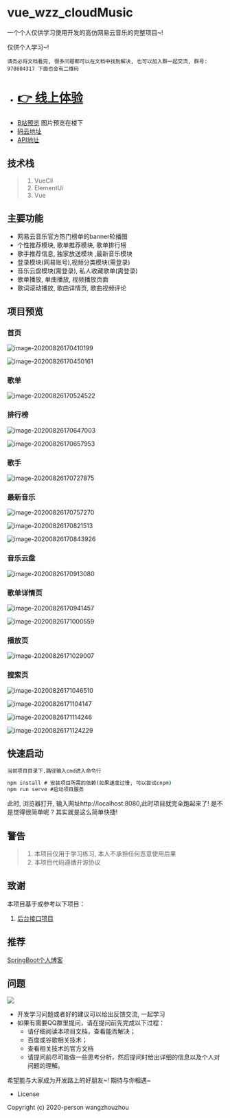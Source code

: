 # vue_wzz_cloudMusic

一个个人仅供学习使用开发的高仿网易云音乐的完整项目~!

仅供个人学习~!

`请务必将文档看完, 很多问题都可以在文档中找到解决, 也可以加入群一起交流, 群号: 970804317 下面也会有二维码`
- # [ :point_right: 线上体验](http://music.wzzz.fun)
- [B站预览]( https://www.bilibili.com/video/BV1NC4y1b7eL)
图片预览在楼下
- [码云地址](https://gitee.com/wzhouzhou/vue_wzz_cloudMusic)
- [API地址](https://binaryify.github.io/NeteaseCloudMusicApi/#/?id=neteasecloudmusicapi)

## 技术栈

> 1. VueCli
> 2. ElementUi
> 3. Vue

## 主要功能

- 网易云音乐官方热门榜单的banner轮播图
- 个性推荐模块,  歌单推荐模块, 歌单排行榜
- 歌手推荐信息, 独家放送模块 ,最新音乐模块
- 登录模块(网易账号),视频分类模块(需登录)
- 音乐云盘模块(需登录), 私人收藏歌单(需登录)
- 歌单播放, 单曲播放, 视频播放页面
- 歌词滚动播放, 歌曲详情页, 歌曲视频评论

## 项目预览

### 首页

![image-20200826170410199](./preview/image-20200826170410199.png)

![image-20200826170450161](./preview/image-20200826170450161.png)

### 歌单

![image-20200826170524522](./preview/image-20200826170524522.png)

### 排行榜

![image-20200826170647003](./preview/image-20200826170647003.png)



![image-20200826170657953](./preview/image-20200826170657953.png)

### 歌手

![image-20200826170727875](./preview/image-20200826170727875.png)

### 最新音乐

![image-20200826170757270](./preview/image-20200826170757270.png)

![image-20200826170821513](./preview/image-20200826170821513.png)

![image-20200826170843926](./preview/image-20200826170843926.png)

### 音乐云盘

![image-20200826170913080](./preview/image-20200826170913080.png)

### 歌单详情页

![image-20200826170941457](./preview/image-20200826170941457.png)



![image-20200826171000559](./preview/image-20200826171000559.png)

### 播放页

![image-20200826171029007](./preview/image-20200826171029007.png)

### 搜索页

![image-20200826171046510](./preview/image-20200826171046510.png)

![image-20200826171104147](./preview/image-20200826171104147.png)

![image-20200826171114246](./preview/image-20200826171114246.png)

![image-20200826171124229](./preview/image-20200826171124229.png)

## 快速启动

`当前项目目录下,路径输入cmd进入命令行`

```cmd
npm install # 安装项目所需的依赖(如果速度过慢, 可以尝试cnpm)
npm run serve #启动项目服务
```

此时, 浏览器打开, 输入网址http://localhost:8080,此时项目就完全跑起来了! 是不是觉得很简单呢 ? 其实就是这么简单快捷!

## 警告

> 1. 本项目仅用于学习练习, 本人不承担任何恶意使用后果
> 2. 本项目代码遵循开源协议

## 致谢

本项目基于或参考以下项目：

1. [后台接口项目](https://binaryify.github.io/NeteaseCloudMusicApi/#/?id=neteasecloudmusicapi)

## 推荐

[SpringBoot个人博客](https://github.com/wzz1206414629/privateBlog)

## 问题

![](./preview/qrcode_1601109660584.jpg)

- 开发学习问题或者好的建议可以给出反馈交流, 一起学习
- 如果有需要QQ群里提问，请在提问前先完成以下过程：
    * 请仔细阅读本项目文档，查看能否解决；
    * 百度或谷歌相关技术；
    * 查看相关技术的官方文档
    * 请提问前尽可能做一些思考分析，然后提问时给出详细的信息以及个人对问题的理解。

希望能与大家成为开发路上的好朋友~! 期待与你相遇~

- License

Copyright (c) 2020-person wangzhouzhou
